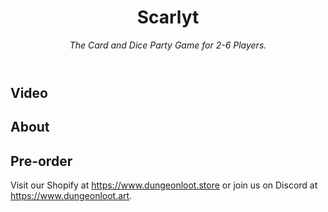 <header>

# Scarlyt

_The Card and Dice Party Game for 2-6 Players._

</header>

## Video

## About

## Pre-order

<footer>

Visit our Shopify at https://www.dungeonloot.store or join us on Discord at https://www.dungeonloot.art.

</footer>
